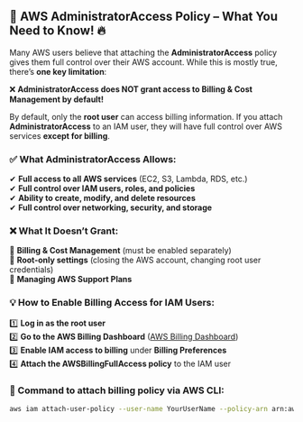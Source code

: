 ## 🚀 AWS AdministratorAccess Policy – What You Need to Know! 🔥

Many AWS users believe that attaching the **AdministratorAccess** policy gives them full control over their AWS account. While this is mostly true, there’s **one key limitation**:

❌ **AdministratorAccess does NOT grant access to Billing & Cost Management by default!**  

By default, only the **root user** can access billing information. If you attach **AdministratorAccess** to an IAM user, they will have full control over AWS services **except for billing**.

### ✅ What AdministratorAccess Allows:
✔ **Full access to all AWS services** (EC2, S3, Lambda, RDS, etc.)  
✔ **Full control over IAM users, roles, and policies**  
✔ **Ability to create, modify, and delete resources**  
✔ **Full control over networking, security, and storage**  

### ❌ What It Doesn’t Grant:
🚫 **Billing & Cost Management** (must be enabled separately)  
🚫 **Root-only settings** (closing the AWS account, changing root user credentials)  
🚫 **Managing AWS Support Plans**  

### 💡 How to Enable Billing Access for IAM Users:
1️⃣ **Log in as the root user**  
2️⃣ **Go to the AWS Billing Dashboard** ([AWS Billing Dashboard](https://console.aws.amazon.com/billing/home))  
3️⃣ **Enable IAM access to billing** under **Billing Preferences**  
4️⃣ **Attach the AWSBillingFullAccess policy** to the IAM user  

### 📌 Command to attach billing policy via AWS CLI:
```sh
aws iam attach-user-policy --user-name YourUserName --policy-arn arn:aws:iam::aws:policy/AWSBillingFullAccess
